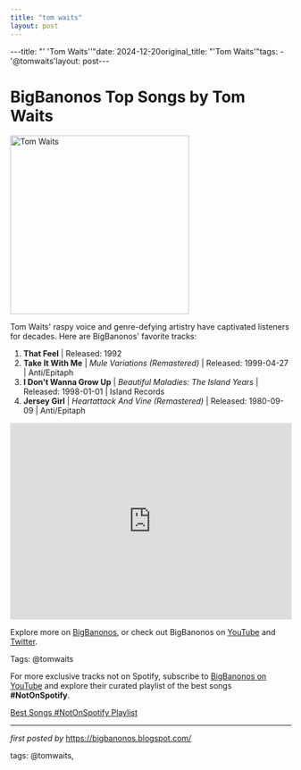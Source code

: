 ```yaml
---
title: "tom waits"
layout: post
---
```

---title: "' 'Tom Waits''"date: 2024-12-20original_title: "'Tom Waits'"tags:  - '@tomwaits'layout: post---<h1>BigBanonos Top Songs by Tom Waits</h1><div class="separator"> <a href="https://blog.roughtrade.com/content/images/2023/03/tomwaits--1-.jpeg" > <img alt="Tom Waits" border="0" width="320" data-original-height="480" data-original-width="640" src="https://blog.roughtrade.com/content/images/2023/03/tomwaits--1-.jpeg"/> </a></div><p>Tom Waits' raspy voice and genre-defying artistry have captivated listeners for decades. Here are BigBanonos' favorite tracks:</p> <ol> <li><strong>That Feel</strong> | Released: 1992</li> <li><strong>Take It With Me</strong> | <em>Mule Variations (Remastered)</em> | Released: 1999-04-27 | Anti/Epitaph</li> <li><strong>I Don't Wanna Grow Up</strong> | <em>Beautiful Maladies: The Island Years</em> | Released: 1998-01-01 | Island Records</li> <li><strong>Jersey Girl</strong> | <em>Heartattack And Vine (Remastered)</em> | Released: 1980-09-09 | Anti/Epitaph</li></ol> <div> <iframe src="https://open.spotify.com/embed/playlist/7q2IyYhs5lt4tWRHhdKRzw?utm_source=generator" width="100%" height="352" frameborder="0" allowfullscreen="" allow="autoplay; clipboard-write; encrypted-media; fullscreen; picture-in-picture" loading="lazy"></iframe></div> <p>Explore more on <a href="https://bigbanonos.blogspot.com/">BigBanonos</a>, or check out BigBanonos on <a href="https://www.youtube.com/@BigBanonos">YouTube</a> and <a href="https://x.com/bigbanonos">Twitter</a>.</p> <p>Tags: @tomwaits</p><!--Subscribe and Playlist Links--><div>    <p>For more exclusive tracks not on Spotify, subscribe to <a href="https://www.youtube.com/@BigBanonos" target="_blank">BigBanonos on YouTube</a> and explore their curated playlist of the best songs <strong>#NotOnSpotify</strong>.</p>    <p><a href="https://www.youtube.com/playlist?list=PLtuNtuTatqI0kFahUCbtbfenC_ET5O_tr" target="_blank">Best Songs #NotOnSpotify Playlist<br /></a></p></div><hr /><p><em>first posted by</em> <a href="https://bigbanonos.blogspot.com/" rel="noopener" target="_new">https://bigbanonos.blogspot.com/</a></p><p>tags: @tomwaits,</p>
